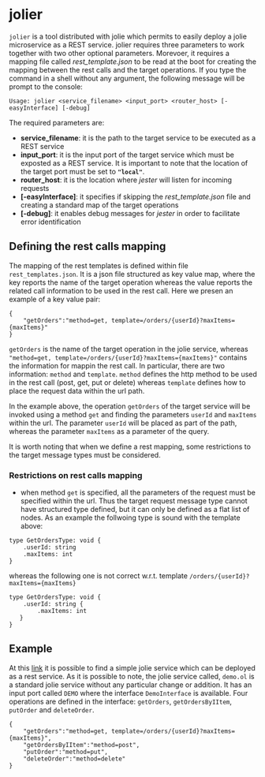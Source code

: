 # jolier
`jolier` is a tool distributed with jolie which permits to easily deploy a jolie microservice as a REST service. jolier requires three parameters to work together with two other optional parameters. Morevoer, it requires a mapping file called _rest_template.json_ to be read at the boot for creating the mapping between the rest calls and the target operations. If you type the command in a shell without any argument, the following message will be prompt to the console:
```
Usage: jolier <service_filename> <input_port> <router_host> [-easyInterface] [-debug]
```

The required parameters are:
* **service_filename**: it is the path to the target service to be executed as a REST service
* **input_port**: it is the input port of the target service which must be exposted as a REST service. It is important to note that the location of the target port must be set to **`"local"`**.
* **router_host**: it is the location where _jester_ will listen for incoming requests
* **[-easyInterface]**: it specifies if skipping the _rest_template.json_ file and creating a standard map of the target operations
* **[-debug]**: it enables debug messages for _jester_ in order to facilitate error identification

## Defining the rest calls mapping
The mapping of the rest templates is defined within file `rest_templates.json`. It is a json file structured as key value map, where the key reports the name of the target operation whereas the value reports the related call information to be used in the rest call. Here we presen an example of a key value pair:

```
{
    "getOrders":"method=get, template=/orders/{userId}?maxItems={maxItems}"
}
```
`getOrders` is the name of the target operation in the jolie service, whereas `"method=get, template=/orders/{userId}?maxItems={maxItems}"` contains the information for mappin the rest call. In particular, there are two information: `method` and `template`. `method` defines the http method to be used in the rest call (post, get, put or delete) whereas `template` defines how to place the request data within the url path.

In the example above, the operation `getOrders` of the target service will be invoked using a method `get` and finding the parameters `userId` and `maxItems` within the url. The parameter `userId` will be placed as part of the path, whereas the parameter `maxItems` as a parameter of the query.

It is worth noting that when we define a rest mapping, some restrictions to the target message types must be considered.

### Restrictions on rest calls mapping
* when method `get` is specified, all the parameters of the request must be specified within the url. Thus the target request message type cannot have structured type defined, but it can only be defined as a flat list of nodes. As an example the follwoing type is sound with the template above:
```
type GetOrdersType: void {
    .userId: string
    .maxItems: int
}
```
whereas the following one is not correct w.r.t. template `/orders/{userId}?maxItems={maxItems}`
```
type GetOrdersType: void {
    .userId: string {
        .maxItems: int
   }
}
```

## Example
At this [link](https://github.com/jolie/examples/tree/master/05_other_tools/03_jolier) it is possible to find a simple jolie service which can be deployed as a rest service. As it is possible to note, the jolie service called, `demo.ol` is a standard jolie service without any particular change or addition. It has an input port called `DEMO` where the interface `DemoInterface` is available. Four operations are defined in the interface: `getOrders`, `getOrdersByIItem`, `putOrder` and `deleteOrder`.

```
{
    "getOrders":"method=get, template=/orders/{userId}?maxItems={maxItems}",
    "getOrdersByIItem":"method=post",
    "putOrder":"method=put",
    "deleteOrder":"method=delete"
}
```

